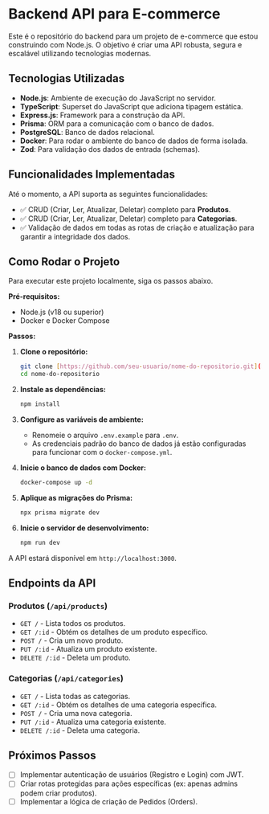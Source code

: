 # Backend API para E-commerce

Este é o repositório do backend para um projeto de e-commerce que estou construindo com Node.js. O objetivo é criar uma API robusta, segura e escalável utilizando tecnologias modernas.

## Tecnologias Utilizadas

- **Node.js**: Ambiente de execução do JavaScript no servidor.
- **TypeScript**: Superset do JavaScript que adiciona tipagem estática.
- **Express.js**: Framework para a construção da API.
- **Prisma**: ORM para a comunicação com o banco de dados.
- **PostgreSQL**: Banco de dados relacional.
- **Docker**: Para rodar o ambiente do banco de dados de forma isolada.
- **Zod**: Para validação dos dados de entrada (schemas).

## Funcionalidades Implementadas

Até o momento, a API suporta as seguintes funcionalidades:

- ✅ CRUD (Criar, Ler, Atualizar, Deletar) completo para **Produtos**.
- ✅ CRUD (Criar, Ler, Atualizar, Deletar) completo para **Categorias**.
- ✅ Validação de dados em todas as rotas de criação e atualização para garantir a integridade dos dados.

## Como Rodar o Projeto

Para executar este projeto localmente, siga os passos abaixo.

**Pré-requisitos:**
- Node.js (v18 ou superior)
- Docker e Docker Compose

**Passos:**

1.  **Clone o repositório:**
    ```bash
    git clone [https://github.com/seu-usuario/nome-do-repositorio.git](https://github.com/seu-usuario/nome-do-repositorio.git)
    cd nome-do-repositorio
    ```

2.  **Instale as dependências:**
    ```bash
    npm install
    ```

3.  **Configure as variáveis de ambiente:**
    - Renomeie o arquivo `.env.example` para `.env`.
    - As credenciais padrão do banco de dados já estão configuradas para funcionar com o `docker-compose.yml`.

4.  **Inicie o banco de dados com Docker:**
    ```bash
    docker-compose up -d
    ```

5.  **Aplique as migrações do Prisma:**
    ```bash
    npx prisma migrate dev
    ```

6.  **Inicie o servidor de desenvolvimento:**
    ```bash
    npm run dev
    ```

A API estará disponível em `http://localhost:3000`.

## Endpoints da API

### Produtos (`/api/products`)

- `GET /` - Lista todos os produtos.
- `GET /:id` - Obtém os detalhes de um produto específico.
- `POST /` - Cria um novo produto.
- `PUT /:id` - Atualiza um produto existente.
- `DELETE /:id` - Deleta um produto.

### Categorias (`/api/categories`)

- `GET /` - Lista todas as categorias.
- `GET /:id` - Obtém os detalhes de uma categoria específica.
- `POST /` - Cria uma nova categoria.
- `PUT /:id` - Atualiza uma categoria existente.
- `DELETE /:id` - Deleta uma categoria.

## Próximos Passos

- [ ] Implementar autenticação de usuários (Registro e Login) com JWT.
- [ ] Criar rotas protegidas para ações específicas (ex: apenas admins podem criar produtos).
- [ ] Implementar a lógica de criação de Pedidos (Orders).
